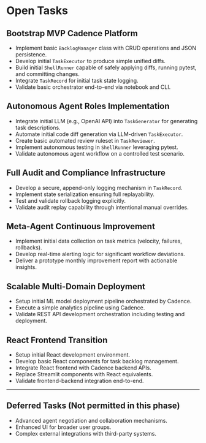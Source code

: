 # Open Tasks

## Bootstrap MVP Cadence Platform

* Implement basic `BacklogManager` class with CRUD operations and JSON persistence.
* Develop initial `TaskExecutor` to produce simple unified diffs.
* Build initial `ShellRunner` capable of safely applying diffs, running pytest, and committing changes.
* Integrate `TaskRecord` for initial task state logging.
* Validate basic orchestrator end-to-end via notebook and CLI.

## Autonomous Agent Roles Implementation

* Integrate initial LLM (e.g., OpenAI API) into `TaskGenerator` for generating task descriptions.
* Automate initial code diff generation via LLM-driven `TaskExecutor`.
* Create basic automated review ruleset in `TaskReviewer`.
* Implement autonomous testing in `ShellRunner` leveraging pytest.
* Validate autonomous agent workflow on a controlled test scenario.

## Full Audit and Compliance Infrastructure

* Develop a secure, append-only logging mechanism in `TaskRecord`.
* Implement state serialization ensuring full replayability.
* Test and validate rollback logging explicitly.
* Validate audit replay capability through intentional manual overrides.

## Meta-Agent Continuous Improvement

* Implement initial data collection on task metrics (velocity, failures, rollbacks).
* Develop real-time alerting logic for significant workflow deviations.
* Deliver a prototype monthly improvement report with actionable insights.

## Scalable Multi-Domain Deployment

* Setup initial ML model deployment pipeline orchestrated by Cadence.
* Execute a simple analytics pipeline using Cadence.
* Validate REST API development orchestration including testing and deployment.

## React Frontend Transition

* Setup initial React development environment.
* Develop basic React components for task backlog management.
* Integrate React frontend with Cadence backend APIs.
* Replace Streamlit components with React equivalents.
* Validate frontend-backend integration end-to-end.

---

## Deferred Tasks (Not permitted in this phase)

* Advanced agent negotiation and collaboration mechanisms.
* Enhanced UI for broader user groups.
* Complex external integrations with third-party systems.
